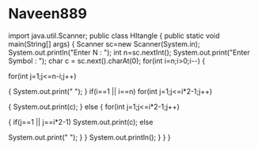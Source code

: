# Naveen889
import java.util.Scanner;
public class HItangle
{
public static void main(String[] args)
{
Scanner sc=new Scanner(System.in);
System.out.println("Enter N : ");
int n=sc.nextInt(); 
System.out.print("Enter Symbol : "); 
char c = sc.next().charAt(0);
for(int i=n;i>0;i--)
{
 
for(int j=1;j<=n-i;j++)
 
{
System.out.print(" ");
}
if(i==1 || i==n)
for(int j=1;j<=i*2-1;j++)
 
{
System.out.print(c);
}
else
{
for(int j=1;j<=i*2-1;j++)
 
{ 
if(j==1 || j==i*2-1)
System.out.print(c);
else
 
System.out.print(" ");
}
}
System.out.println();
} 
}
}
